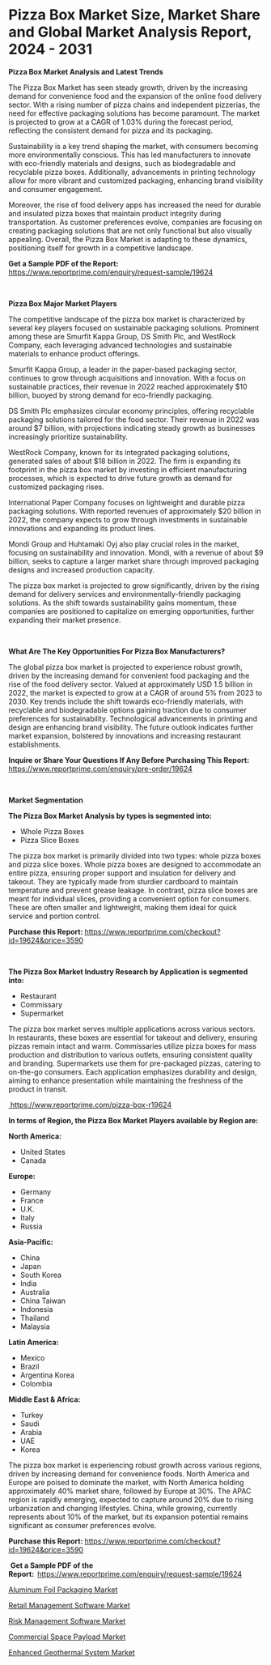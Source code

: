 <p><h1>Pizza Box Market Size, Market Share and Global Market Analysis Report, 2024 - 2031</h1></p><p><strong>Pizza Box Market Analysis and Latest Trends</strong></p>
<p><p>The Pizza Box Market has seen steady growth, driven by the increasing demand for convenience food and the expansion of the online food delivery sector. With a rising number of pizza chains and independent pizzerias, the need for effective packaging solutions has become paramount. The market is projected to grow at a CAGR of 1.03% during the forecast period, reflecting the consistent demand for pizza and its packaging.</p><p>Sustainability is a key trend shaping the market, with consumers becoming more environmentally conscious. This has led manufacturers to innovate with eco-friendly materials and designs, such as biodegradable and recyclable pizza boxes. Additionally, advancements in printing technology allow for more vibrant and customized packaging, enhancing brand visibility and consumer engagement.</p><p>Moreover, the rise of food delivery apps has increased the need for durable and insulated pizza boxes that maintain product integrity during transportation. As customer preferences evolve, companies are focusing on creating packaging solutions that are not only functional but also visually appealing. Overall, the Pizza Box Market is adapting to these dynamics, positioning itself for growth in a competitive landscape.</p></p>
<p><strong>Get a Sample PDF of the Report:&nbsp;</strong> <a href="https://www.reportprime.com/enquiry/request-sample/19624?utm_campaign=1133&utm_medium=2&utm_source=Github&utm_content=ia&utm_term=23112024&utm_id=pizza-box">https://www.reportprime.com/enquiry/request-sample/19624</a></p>
<p>&nbsp;</p>
<p><strong>Pizza Box Major Market Players</strong></p>
<p><p>The competitive landscape of the pizza box market is characterized by several key players focused on sustainable packaging solutions. Prominent among these are Smurfit Kappa Group, DS Smith Plc, and WestRock Company, each leveraging advanced technologies and sustainable materials to enhance product offerings.</p><p>Smurfit Kappa Group, a leader in the paper-based packaging sector, continues to grow through acquisitions and innovation. With a focus on sustainable practices, their revenue in 2022 reached approximately $10 billion, buoyed by strong demand for eco-friendly packaging.</p><p>DS Smith Plc emphasizes circular economy principles, offering recyclable packaging solutions tailored for the food sector. Their revenue in 2022 was around $7 billion, with projections indicating steady growth as businesses increasingly prioritize sustainability.</p><p>WestRock Company, known for its integrated packaging solutions, generated sales of about $18 billion in 2022. The firm is expanding its footprint in the pizza box market by investing in efficient manufacturing processes, which is expected to drive future growth as demand for customized packaging rises.</p><p>International Paper Company focuses on lightweight and durable pizza packaging solutions. With reported revenues of approximately $20 billion in 2022, the company expects to grow through investments in sustainable innovations and expanding its product lines.</p><p>Mondi Group and Huhtamaki Oyj also play crucial roles in the market, focusing on sustainability and innovation. Mondi, with a revenue of about $9 billion, seeks to capture a larger market share through improved packaging designs and increased production capacity.</p><p>The pizza box market is projected to grow significantly, driven by the rising demand for delivery services and environmentally-friendly packaging solutions. As the shift towards sustainability gains momentum, these companies are positioned to capitalize on emerging opportunities, further expanding their market presence.</p></p>
<p>&nbsp;</p>
<p><strong>What Are The Key Opportunities For Pizza Box Manufacturers?</strong></p>
<p><p>The global pizza box market is projected to experience robust growth, driven by the increasing demand for convenient food packaging and the rise of the food delivery sector. Valued at approximately USD 1.5 billion in 2022, the market is expected to grow at a CAGR of around 5% from 2023 to 2030. Key trends include the shift towards eco-friendly materials, with recyclable and biodegradable options gaining traction due to consumer preferences for sustainability. Technological advancements in printing and design are enhancing brand visibility. The future outlook indicates further market expansion, bolstered by innovations and increasing restaurant establishments.</p></p>
<p><strong>Inquire or Share Your Questions If Any Before Purchasing This Report:</strong> <a href="https://www.reportprime.com/enquiry/pre-order/19624?utm_campaign=1133&utm_medium=2&utm_source=Github&utm_content=ia&utm_term=23112024&utm_id=pizza-box">https://www.reportprime.com/enquiry/pre-order/19624</a></p>
<p>&nbsp;</p>
<p><strong>Market Segmentation</strong></p>
<p><strong>The Pizza Box Market Analysis by types is segmented into:</strong></p>
<p><ul><li>Whole Pizza Boxes</li><li>Pizza Slice Boxes</li></ul></p>
<p><p>The pizza box market is primarily divided into two types: whole pizza boxes and pizza slice boxes. Whole pizza boxes are designed to accommodate an entire pizza, ensuring proper support and insulation for delivery and takeout. They are typically made from sturdier cardboard to maintain temperature and prevent grease leakage. In contrast, pizza slice boxes are meant for individual slices, providing a convenient option for consumers. These are often smaller and lightweight, making them ideal for quick service and portion control.</p></p>
<p><strong>Purchase this Report:&nbsp;</strong><a href="https://www.reportprime.com/checkout?id=19624&price=3590&utm_campaign=1133&utm_medium=2&utm_source=Github&utm_content=ia&utm_term=23112024&utm_id=pizza-box">https://www.reportprime.com/checkout?id=19624&price=3590</a></p>
<p>&nbsp;</p>
<p><strong>The Pizza Box Market Industry Research by Application is segmented into:</strong></p>
<p><ul><li>Restaurant</li><li>Commissary</li><li>Supermarket</li></ul></p>
<p><p>The pizza box market serves multiple applications across various sectors. In restaurants, these boxes are essential for takeout and delivery, ensuring pizzas remain intact and warm. Commissaries utilize pizza boxes for mass production and distribution to various outlets, ensuring consistent quality and branding. Supermarkets use them for pre-packaged pizzas, catering to on-the-go consumers. Each application emphasizes durability and design, aiming to enhance presentation while maintaining the freshness of the product in transit.</p></p>
<p><a href="https://www.reportprime.com/pizza-box-r19624?utm_campaign=1133&utm_medium=2&utm_source=Github&utm_content=ia&utm_term=23112024&utm_id=pizza-box">&nbsp;https://www.reportprime.com/pizza-box-r19624</a></p>
<p><strong>In terms of Region, the Pizza Box Market Players available by Region are:</strong></p>
<p>
    <p> <strong> North America: </strong>
        <ul>
            <li>United States</li>
            <li>Canada</li>
        </ul>
        </p> 
    <p> <strong> Europe: </strong>
        <ul>
            <li>Germany</li>
            <li>France</li>
            <li>U.K.</li>
            <li>Italy</li>
            <li>Russia</li>
        </ul>
        </p> 
    <p> <strong> Asia-Pacific: </strong>
        <ul>
            <li>China</li>
            <li>Japan</li>
            <li>South Korea</li>
            <li>India</li>
            <li>Australia</li>
            <li>China Taiwan</li>
            <li>Indonesia</li>
            <li>Thailand</li>
            <li>Malaysia</li>
        </ul>
        </p> 
    <p> <strong> Latin America: </strong>
        <ul>
            <li>Mexico</li>
            <li>Brazil</li>
            <li>Argentina Korea</li>
            <li>Colombia</li>
        </ul>
        </p> 
    <p> <strong> Middle East & Africa: </strong>
        <ul>
            <li>Turkey</li>
            <li>Saudi</li>
            <li>Arabia</li>
            <li>UAE</li>
            <li>Korea</li>
        </ul>
    </p>
    </p>
<p><p>The pizza box market is experiencing robust growth across various regions, driven by increasing demand for convenience foods. North America and Europe are poised to dominate the market, with North America holding approximately 40% market share, followed by Europe at 30%. The APAC region is rapidly emerging, expected to capture around 20% due to rising urbanization and changing lifestyles. China, while growing, currently represents about 10% of the market, but its expansion potential remains significant as consumer preferences evolve.</p></p>
<p><strong>Purchase this Report: </strong><a href="https://www.reportprime.com/checkout?id=19624&price=3590&utm_campaign=1133&utm_medium=2&utm_source=Github&utm_content=ia&utm_term=23112024&utm_id=pizza-box">https://www.reportprime.com/checkout?id=19624&price=3590</a></p>
<p>&nbsp;<strong>Get a Sample PDF of the Report:&nbsp;&nbsp;</strong><a href="https://www.reportprime.com/enquiry/request-sample/19624?utm_campaign=1133&utm_medium=2&utm_source=Github&utm_content=ia&utm_term=23112024&utm_id=pizza-box">https://www.reportprime.com/enquiry/request-sample/19624</a></p>
<p><strong></strong></p>
<p><p><a href="https://github.com/WillieWoodard/Market-Research-Report-List-7/blob/main/aluminum-foil-packaging-market.md?utm_campaign=1133&utm_medium=2&utm_source=Github&utm_content=ia&utm_term=23112024&utm_id=pizza-box">Aluminum Foil Packaging Market</a></p><p><a href="https://www.linkedin.com/pulse/projected-cagr-107-report-retail-management-software-market-analysis-tjxsc?utm_campaign=1133&utm_medium=2&utm_source=Github&utm_content=ia&utm_term=23112024&utm_id=pizza-box">Retail Management Software Market</a></p><p><a href="https://www.linkedin.com/pulse/competitive-landscape-analysis-risk-management-software-market-8snkc?utm_campaign=1133&utm_medium=2&utm_source=Github&utm_content=ia&utm_term=23112024&utm_id=pizza-box">Risk Management Software Market</a></p><p><a href="https://issuu.com/reportprime-2/docs/commercial-space-payload-market-siz_4fd5cb332836ce?utm_campaign=1133&utm_medium=2&utm_source=Github&utm_content=ia&utm_term=23112024&utm_id=pizza-box">Commercial Space Payload Market</a></p><p><a href="https://issuu.com/reportprime-2/docs/enhanced-geothermal-system-market-s_44c61f6a6029f1?utm_campaign=1133&utm_medium=2&utm_source=Github&utm_content=ia&utm_term=23112024&utm_id=pizza-box">Enhanced Geothermal System Market</a></p></p>